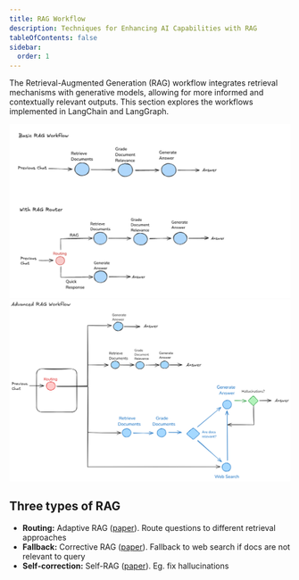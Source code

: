 ```yaml
---
title: RAG Workflow
description: Techniques for Enhancing AI Capabilities with RAG
tableOfContents: false
sidebar:
  order: 1
---
```


The Retrieval-Augmented Generation (RAG) workflow integrates retrieval mechanisms with generative models, allowing for more informed and contextually relevant outputs. This section explores the workflows implemented in LangChain and LangGraph.

![RAG Workflow Structure](./images/rag.png)  
![RAG Workflow Structure](./images/rag3.png)  

## Three types of RAG

- **Routing:** Adaptive RAG ([paper](https://arxiv.org/abs/2403.14403)). Route questions to different retrieval approaches
- **Fallback:** Corrective RAG ([paper](https://arxiv.org/pdf/2401.15884.pdf)). Fallback to web search if docs are not relevant to query
- **Self-correction:** Self-RAG ([paper](https://arxiv.org/abs/2310.11511)). Eg. fix hallucinations

